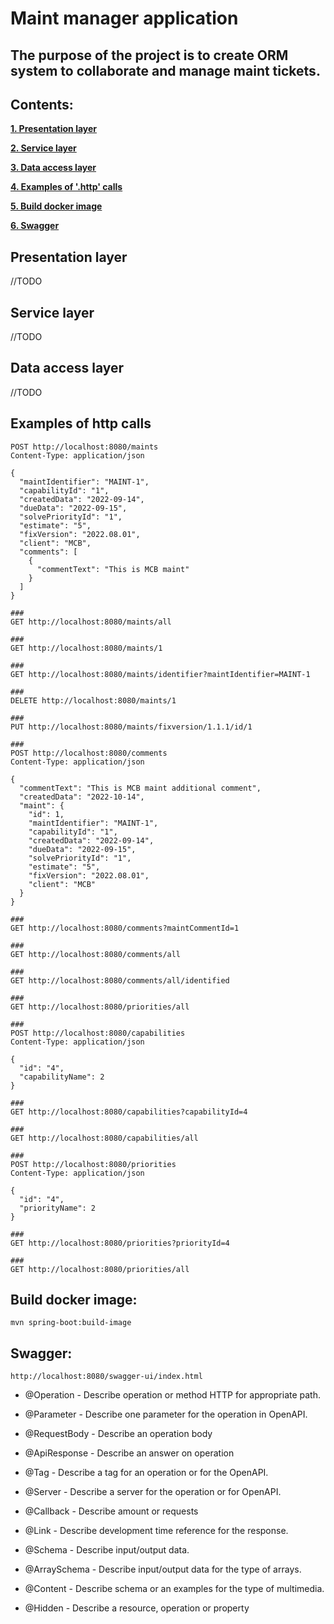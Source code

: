 # Maint manager application
## The purpose of the project is to create ORM system to collaborate and manage maint tickets.

## Contents:
**[1. Presentation layer](#presentation_layer)**

**[2. Service layer](#service_layer)**

**[3. Data access layer](#data_access_layer)**

**[4. Examples of '.http' calls ](#examples_of_http_calls)**

**[5. Build docker image](#build_docker_image)**

**[6. Swagger](#swagger)**

## Presentation layer
//TODO

## Service layer
//TODO

## Data access layer
//TODO

## Examples of http calls
```
POST http://localhost:8080/maints
Content-Type: application/json

{
  "maintIdentifier": "MAINT-1",
  "capabilityId": "1",
  "createdData": "2022-09-14",
  "dueData": "2022-09-15",
  "solvePriorityId": "1",
  "estimate": "5",
  "fixVersion": "2022.08.01",
  "client": "MCB",
  "comments": [
    {
      "commentText": "This is MCB maint"
    }
  ]
}

###
GET http://localhost:8080/maints/all

###
GET http://localhost:8080/maints/1

###
GET http://localhost:8080/maints/identifier?maintIdentifier=MAINT-1

###
DELETE http://localhost:8080/maints/1

###
PUT http://localhost:8080/maints/fixversion/1.1.1/id/1

###
POST http://localhost:8080/comments
Content-Type: application/json

{
  "commentText": "This is MCB maint additional comment",
  "createdData": "2022-10-14",
  "maint": {
    "id": 1,
    "maintIdentifier": "MAINT-1",
    "capabilityId": "1",
    "createdData": "2022-09-14",
    "dueData": "2022-09-15",
    "solvePriorityId": "1",
    "estimate": "5",
    "fixVersion": "2022.08.01",
    "client": "MCB"
  }
}

###
GET http://localhost:8080/comments?maintCommentId=1

###
GET http://localhost:8080/comments/all

###
GET http://localhost:8080/comments/all/identified

###
GET http://localhost:8080/priorities/all

###
POST http://localhost:8080/capabilities
Content-Type: application/json

{
  "id": "4",
  "capabilityName": 2
}

###
GET http://localhost:8080/capabilities?capabilityId=4

###
GET http://localhost:8080/capabilities/all

###
POST http://localhost:8080/priorities
Content-Type: application/json

{
  "id": "4",
  "priorityName": 2
}

###
GET http://localhost:8080/priorities?priorityId=4

###
GET http://localhost:8080/priorities/all
```

## Build docker image:
```mvn spring-boot:build-image```

## Swagger:
```http://localhost:8080/swagger-ui/index.html```

- @Operation - Describe operation or method HTTP for appropriate path.

- @Parameter - Describe one parameter for the operation in OpenAPI.

- @RequestBody - Describe an operation body

- @ApiResponse - Describe an answer on operation

- @Tag - Describe a tag for an operation or for the OpenAPI.

- @Server - Describe a server for the operation or for OpenAPI.

- @Callback - Describe amount or requests

- @Link - Describe development time reference for the response.

- @Schema - Describe input/output data.

- @ArraySchema - Describe input/output data for the type of arrays.

- @Content - Describe schema or an examples for the type of multimedia.

- @Hidden - Describe a resource, operation or property
